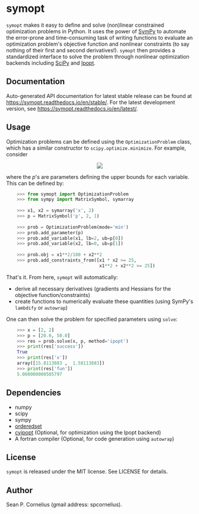 symopt
======
`symopt` makes it easy to define and solve (non)linear constrained optimization problems in Python. 
It uses the power of [SymPy](https://www.sympy.org/) to automate the error-prone and 
time-consuming task of writing functions to evaluate an optimization problem's objective function 
and nonlinear constraints (to say nothing of their first and second derivatives!). 
`symopt` then provides a standardized interface to solve the problem through nonlinear 
optimization backends including [SciPy](https://www.scipy.org/) and 
[Ipopt](https://projects.coin-or.org/Ipopt).

Documentation
-------------
Auto-generated API documentation for latest stable release can be found at
https://symopt.readthedocs.io/en/stable/. For the latest development version,
see https://symopt.readthedocs.io/en/latest/.

Usage
-----
Optimization problems can be defined using the `OptimizationProblem`
class, which has a similar constructor to `scipy.optimize.minimize`.
For example, consider

<p align="center">
    <img src="https://latex.codecogs.com/gif.latex?\begin{align*}&space;\textrm{minimize}\;\;&space;&x_1^2/100&space;&plus;&space;x_2^2&space;\\&space;\textrm{subject&space;to}\;\;&space;&&space;x_1&space;x_2&space;\geq&space;25&space;\\&space;&&space;x_1^2&space;&plus;&space;x_2^2&space;\geq&space;25&space;\\&space;&&space;2&space;\leq&space;x_1&space;\leq&space;p_1&space;\\&space;&&space;0&space;\leq&space;x_2&space;\leq&space;p_2&space;\\&space;\end{align*}">
</p>

where the *p*'s  are parameters defining the upper bounds for each variable. 
This can be defined by:
```python
    >>> from symopt import OptimizationProblem
    >>> from sympy import MatrixSymbol, symarray
    
    >>> x1, x2 = symarray('x', 2)
    >>> p = MatrixSymbol('p', 2, 1)
    
    >>> prob = OptimizationProblem(mode='min')
    >>> prob.add_parameter(p)
    >>> prob.add_variable(x1, lb=2, ub=p[0])
    >>> prob.add_variable(x2, lb=0, ub=p[1])
    
    >>> prob.obj = x1**2/100 + x2**2
    >>> prob.add_constraints_from([x1 * x2 >= 25,
                                   x1**2 + x2**2 >= 25])
```
That's it. From here, `symopt` will automatically:

* derive all necessary derivatives (gradients and Hessians for the objective 
function/constraints)
* create functions to numerically evaluate these quantities 
(using SymPy's `lambdify` or `autowrap`)

One can then solve the problem for specified parameters using `solve`:
```python
    >>> x = [2, 2]
    >>> p = [20.0, 50.0]
    >>> res = prob.solve(x, p, method='ipopt')
    >>> print(res['success'])
    True
    >>> print(res['x'])
    array([15.8113883 ,  1.58113883])
    >>> print(res['fun'])
    5.000000000505797
```

Dependencies
------------
* numpy
* scipy
* sympy
* [orderedset](https://pypi.org/project/orderedset/)
* [cyipopt](https://github.com/matthias-k/cyipopt) (Optional, for optimization using the Ipopt backend)
* A fortran compiler (Optional, for code generation using `autowrap`)


License
-------
`symopt` is released under the MIT license. See LICENSE for details.


Author
------
Sean P. Cornelius (gmail address: spcornelius).